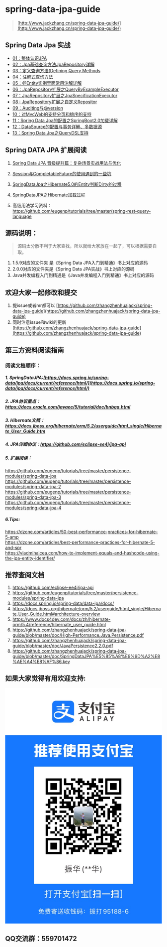 # spring-data-jpa-guide
> [http://www.jackzhang.cn/spring-data-jpa-guide/](http://www.jackzhang.cn/spring-data-jpa-guide/)

## Spring Data Jpa 实战					
- [01：整体认识JPA](./《SpringDataJpa实战》书/01.md)					
- [02：Jpa基础查询方法JpaRepository详解		](./《SpringDataJpa实战》书/02.md)							
- [03：定义查询方法(Defining Query Methods	](./《SpringDataJpa实战》书/03.md)									
- [04：注解式查询方法	](./《SpringDataJpa实战》书/04.md)									
- [05：@Entity实例里面常用注解详解			](./《SpringDataJpa实战》书/05.md)							
- [06：JpaRepository扩展之QueryByExampleExecutor](./《SpringDataJpa实战》书/06.md)										
- [07：JpaRepository扩展之JpaSpecificationExecutor](./《SpringDataJpa实战》书/07.md)										
- [08 :  JpaRepository扩展之自定义Repositor	](./《SpringDataJpa实战》书/08.md)									
- [09：Auditing与@version					](./《SpringDataJpa实战》书/09.md)					
- [10：对MvcWeb的支持分页和排序的支持			](./《SpringDataJpa实战》书/10.md)						
- [11：Spring Data Jpa的配置之SpringBoot2.0加载详解](./《SpringDataJpa实战》书/11.md)										
- [12：DataSource的配置与事务详解、多数据源		](./《SpringDataJpa实战》书/12.md)								
- [13：Spring Data Jpa之QueryDSL支持	](./《SpringDataJpa实战》书/13.md)				

## Spring DATA JPA 扩展阅读
1. [Spring Data JPA 晋级提升篇：复杂场景实战用法与优化](./SpringDataJpa高级用法补充/SpringDataJPA的一些高级用法扩展.md)  

2. [Session与CompletableFuture的使用遇到的一些坑](https://github.com/zhangzhenhuajack/spring-data-jpa-guide/wiki/%E5%A4%9A%E7%BA%BF%E7%A8%8B%E7%8E%AF%E5%A2%83%E4%B8%8B%E9%81%87%E5%88%B0%E7%9A%84Session%E7%9A%84%E6%9B%B4%E6%96%B0%E7%9A%84%E5%9D%91%EF%BC%8CCompletableFuture%E4%BD%BF%E7%94%A8%E7%9A%84%E5%9D%91)  
3. [SpringDataJpa之Hibernate5.0的Entity判断Dirty的过程
](https://github.com/zhangzhenhuajack/spring-data-jpa-guide/wiki/SpringDataJpa%E4%B9%8BHibernate5.0%E7%9A%84Entity%E5%88%A4%E6%96%ADDirty%E7%9A%84%E8%BF%87%E7%A8%8B)
4. [SpringDataJPA之Hibernate加载过程](https://github.com/zhangzhenhuajack/spring-data-jpa-guide/wiki/SpringDataJPA%E4%B9%8BHibernate%E5%8A%A0%E8%BD%BD%E8%BF%87%E7%A8%8B)
5. 高级用法学习资料： https://github.com/eugenp/tutorials/tree/master/spring-rest-query-language 
## 源码说明：
> 源码太分散不利于大家查找，所以就给大家放在一起了，可以根据需要自取。

1. 1.5.9对应的文件夹 是《Spring Data JPA入门到精通》书上对应的源码
2. 2.0.0对应的文件夹是《Spring Data JPA实战》书上对应的源码
3. Java并发编程入门到精通是《Java并发编程入门到精通》书上对应的源码

## 欢迎大家一起修改和提交
1. 提issue或者mr都可以 [https://github.com/zhangzhenhuajack/spring-data-jpa-guide](https://github.com/zhangzhenhuajack/spring-data-jpa-guide)
2. 同时注意issue和wiki的更新 [https://github.com/zhangzhenhuajack/spring-data-jpa-guide](https://github.com/zhangzhenhuajack/spring-data-jpa-guide)
## 第三方资料阅读指南

  ### 阅读文档顺序：  
  ##### 1. SpringDataJPA:[https://docs.spring.io/spring-data/jpa/docs/current/reference/html/](https://docs.spring.io/spring-data/jpa/docs/current/reference/html/)   

  ##### 2. JPA协议重点：https://docs.oracle.com/javaee/5/tutorial/doc/bnbqa.html   

  ##### 3. Hibernate文档：https://docs.jboss.org/hibernate/orm/5.2/userguide/html_single/Hibernate_User_Guide.htm   

  ##### 4. JPA详细协议：https://github.com/eclipse-ee4j/jpa-api   
  ##### 5. 扩展阅读：
  https://github.com/eugenp/tutorials/tree/master/persistence-modules/spring-data-jpa   
  https://github.com/eugenp/tutorials/tree/master/persistence-modules/spring-data-jpa-2   
  https://github.com/eugenp/tutorials/tree/master/persistence-modules/spring-data-jpa-3   
  https://github.com/eugenp/tutorials/tree/master/persistence-modules/spring-data-jpa-4   

  ##### 6.Tips:
  https://dzone.com/articles/50-best-performance-practices-for-hibernate-5-amp  
  https://dzone.com/articles/best-performance-practices-for-hibernate-5-and-spr   
  https://vladmihalcea.com/how-to-implement-equals-and-hashcode-using-the-jpa-entity-identifier/    


## 推荐查阅文档
1. https://github.com/eclipse-ee4j/jpa-api
1. https://github.com/eugenp/tutorials/tree/master/persistence-modules/spring-data-jpa
1. https://docs.spring.io/spring-data/data-jpa/docs/ 
2. https://docs.jboss.org/hibernate/orm/5.2/userguide/html_single/Hibernate_User_Guide.html#architecture-overview 
3. https://www.docs4dev.com/docs/zh/hibernate-orm/5.4/reference/hibernate_user_guide.html
4. https://github.com/zhangzhenhuajack/spring-data-jpa-guide/blob/master/doc/High-Performance.Java.Persistence.pdf
5. https://github.com/zhangzhenhuajack/spring-data-jpa-guide/blob/master/doc/JavaPersistence2.2.0.pdf 
6. https://github.com/zhangzhenhuajack/spring-data-jpa-guide/blob/master/doc/SpringDataJPA%E5%85%A8%E9%9D%A2%E8%AE%A4%E8%AF%86.key

## 如果大家觉得有用欢迎支持:
![](images/IMG_4559(20200804-084753).JPG)

## QQ交流群：559701472
